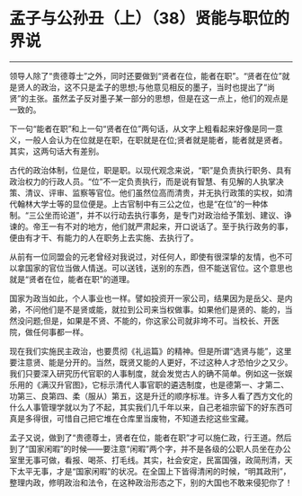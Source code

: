 # 孟子与公孙丑（上）（38）贤能与职位的界说

------

领导人除了“贵德尊士”之外，同时还要做到“贤者在位，能者在职”。“贤者在位”就是贤人的政治，这不只是孟子的思想;与他意见相反的墨子，当时也提出了“尚贤”的主张。虽然孟子反对墨子某一部分的思想，但是在这一点上，他们的观点是一致的。

下一句“能者在职”和上一句“贤者在位”两句话，从文字上粗看起来好像是同一意义，一般人会认为在位就是在职，在职就是在位;贤者就是能者，能者就是贤者。其实，这两句话大有差别。

古代的政治体制，位是位，职是职。以现代观念来说，“职”是负责执行职务、具有政治权力的行政人员。“位”不一定负责执行，而是说有智慧、有见解的人执掌决策、清议、评审、监察等官位。他们虽然位高而清贵，并无执行政策的实权，如清代翰林大学士等的显位便是。上古官制中有三公之位，也是“在位”的一种体制。“三公坐而论道”，并不以行动去执行事务，是专门对政治给予策划、建议、诤谏的。帝王一有不对的地方，他们就严肃起来，开口说话了。至于执行政务的事，便由有才干、有能力的人在职务上去实施、去执行了。

从前有一位同盟会的元老曾经对我说过，对任何人，即使有很深挚的友情，也不可以拿国家的官位当做人情送。可以送钱，送别的东西，但不能送官位。这个意思也就是“贤者在位，能者在职”的道理。

国家为政当如此，个人事业也一样。譬如投资开一家公司，结果因为是岳父、是内弟，不问他们是不是贤或能，就拉到公司来当权做事。如果他们是贤的、能的，当然没问题;但是，如果是不贤、不能的，你这家公司就非垮不可。当校长、开医院，做任何事都一样。

现在我们实施民主政治，也要贯彻《礼运篇》的精神。但是所谓“选贤与能”，这里要注意贤、能是分开的。当然，既贤又能的人更好，不过这种人才恐怕少之又少。我们只要深入研究历代官职的人事制度，就会发觉古人的确不简单。例如这一张娱乐用的《满汉升官图》，它标示清代人事官职的遴选制度，也是德第一、才第二、功第三、良第四、柔（服从）第五，这是升迁的顺序标准。许多人看了西方文化的什么人事管理学就以为了不起，其实我们几千年以来，自己老祖宗留下的好东西可真是多得很，可惜自己把它堆在仓库里当废物，不知道去挖这些宝藏。

孟子又说，做到了“贵德尊士，贤者在位，能者在职”才可以施仁政，行王道。然后到了“国家闲暇”的时候——要注意“闲暇”两个字，并不是各级的公职人员坐在办公室里无事可做，看报、喝茶、打毛线。其实，社会安定，民富国强，政简刑清，天下太平无事，才是“国家闲暇”的状况。在全国上下皆得清闲的时候，“明其政刑”，整理内政，修明政治和法令，在这种政治形态之下，别的大国也不敢来侵犯你了！

